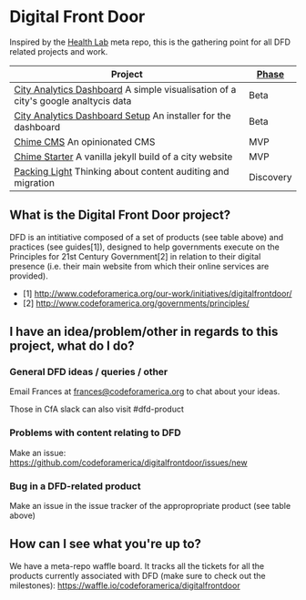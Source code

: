 # Digital Front Door

Inspired by the [Health Lab](https://github.com/codeforamerica/health) meta repo, this is the gathering point for all DFD related projects and work. 


Project | [Phase](https://www.gov.uk/service-manual/phases) |
------- | ----- | 
[City Analytics Dashboard](https://github.com/codeforamerica/city-analytics-dashboard/) A simple visualisation of a city's google analtycis data  | Beta |
[City Analytics Dashboard Setup](https://github.com/codeforamerica/city-analytics-dashboard-setup/) An installer for the dashboard  | Beta |
[Chime CMS](https://github.com/codeforamerica/ceviche-cms/) An opinionated CMS  | MVP |
[Chime Starter](https://github.com/codeforamerica/ceviche-starter/) A vanilla jekyll build of a city website  | MVP | 
[Packing Light](https://github.com/codeforamerica/packing-light/) Thinking about content auditing and migration  | Discovery |

## What is the Digital Front Door project?

DFD is an intitiative composed of a set of products (see table above) and practices (see guides[1]), designed to help governments execute on the Principles for 21st Century Government[2] in relation to their digital presence (i.e. their main website from which their online services are provided).

* [1] http://www.codeforamerica.org/our-work/initiatives/digitalfrontdoor/
* [2] http://www.codeforamerica.org/governments/principles/

## I have an idea/problem/other in regards to this project, what do I do?

### General DFD ideas / queries / other
Email Frances at frances@codeforamerica.org to chat about your ideas.

Those in CfA slack can also visit #dfd-product

### Problems with content relating to DFD
Make an issue: https://github.com/codeforamerica/digitalfrontdoor/issues/new

### Bug in a DFD-related product
Make an issue in the issue tracker of the appropropriate product (see table above)

## How can I see what you're up to?

We have a meta-repo waffle board. It tracks all the tickets for all the products currently associated with DFD (make sure to check out the milestones): https://waffle.io/codeforamerica/digitalfrontdoor
